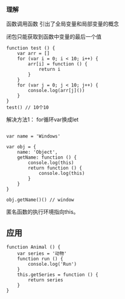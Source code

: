 
### 理解
函数调用函数
引出了全局变量和局部变量的概念

闭包只能获取到函数中变量的最后一个值

```
function test () {
    var arr = []
    for (var i = 0; i < 10; i++) {
        arr[i] = function () {
            return i
        }
    }
    for (var j = 0; j < 10; j++) {
        console.log(arr[j]())
    }
}
test() // 10个10

```

解决方法1： for循环var换成let

```

var name = 'Windows'

var obj = {
    name: 'Object',
    getName: function () {
        console.log(this)
        return function () {
            console.log(this)
        }
    }
}

obj.getName()() // window

```

匿名函数的执行环境指向this。

## 应用
```
function Animal () {
    var series = '动物'
    function run () {
        console.log('Run')
    }
    this.getSeries = function () {
        return series
    }
}
```
